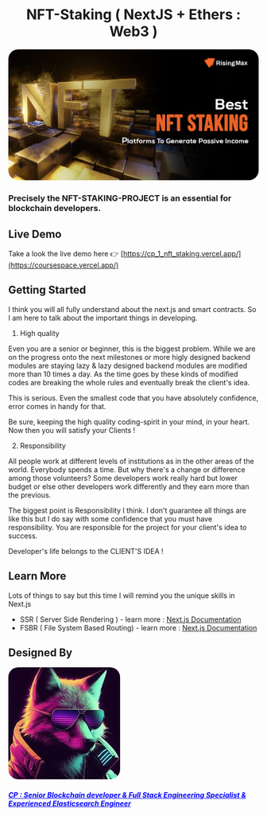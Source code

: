 <div style = "padding, width : 80%">
<h1 align="center">
  NFT-Staking ( NextJS + Ethers : Web3 )
  <br />
</h1>

<img src = "public/images/image_vote1.png" alt = "Loading Images" style = "border-radius : 20px; "/>
<h3>
Precisely the NFT-STAKING-PROJECT is an essential for blockchain developers.
</h3>

## Live Demo

Take a look the live demo here 👉 [https://cp_1_nft_staking.vercel.app/](https://coursespace.vercel.app/)

## Getting Started

I think you will all fully understand about the next.js and smart contracts.
So I am here to talk about the important things in developing.

1. High quality

Even you are a senior or beginner, this is the biggest problem.
While we are on the progress onto the next milestones or more higly designed backend modules are staying lazy & lazy designed backend modules are modified more than 10 times a day.
As the time goes by these kinds of modified codes are breaking the whole rules and eventually break the client's idea.

This is serious.
Even the smallest code that you have absolutely confidence, error comes in handy for that.

Be sure, keeping the high quality coding-spirit in your mind, in your heart.
Now then you will satisfy your Clients !

2. Responsibility

All people work at different levels of institutions as in the other areas of the world.
Everybody spends a time.
But why there's a change or difference among those volunteers?
Some developers work really hard but lower budget or else other developers work differently and they earn more than the previous.

The biggest point is Responsibility I think.
I don't guarantee all things are like this but I do say with some confidence that you must have responsibility.
You are responsible for the project for your client's idea to success.

Developer's life belongs to the CLIENT'S IDEA !


## Learn More

Lots of things to say but this time I will remind you the unique skills in Next.js

- SSR ( Server Side Rendering ) - learn more : [Next.js Documentation](https://nextjs.org/docs/pages/building-your-application/rendering/server-side-rendering)
- FSBR ( File System Based Routing) - learn more : [Next.js Documentation](https://nextjs.org/learn)

## Designed By

<img src = "public/images/cp_avatar.jpg" 
style = "border-radius : 20px"/>
<h5 style = "color : blue; text-decoration : underline">
  CP : Senior Blockchain developer & Full Stack Engineering Specialist & Experienced Elasticsearch Engineer
</h5>
</div>